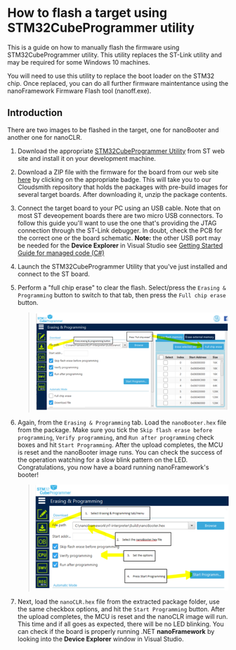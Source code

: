 # How to flash a target using STM32CubeProgrammer utility
This is a guide on how to manually flash the firmware using STM32CubeProgrammer utility.  This utility replaces the ST-Link utility and may be required for some Windows 10 machines.

You will need to use this utility to replace the boot loader on the STM32 chip.  Once replaced, you can do all further firmware maintentance using the nanoFramework Firmware Flash tool (nanoff.exe).

## Introduction

There are two images to be flashed in the target, one for nanoBooter and another one for nanoCLR.

1. Download the appropriate [STM32CubeProgrammer Utility](https://www.st.com/en/development-tools/stm32cubeprog.html) from ST web site and install it on your development machine. 

1. Download a ZIP file with the firmware for the board from our web site [here](https://github.com/nanoframework/nf-interpreter#firmware-for-reference-boards) by clicking on the appropriate badge. This will take you to our Cloudsmith repository that holds the packages with pre-build images for several target boards. After downloading it, unzip the package contents.

1. Connect the target board to your PC using an USB cable. Note that on most ST deveopement boards there are two micro USB connectors. To follow this guide you'll want to use the one that's providing the JTAG connection through the ST-Link debugger. In doubt, check the PCB for the correct one or the board schematic. **Note:** the other USB port may be needed for the **Device Explorer** in Visual Studio see [Getting Started Guide for managed code (C#)](../getting-started-guides/getting-started-managed.md)

1. Launch the STM32CubeProgrammer Utility that you've just installed and connect to the ST board.

1. Perform a "full chip erase" to clear the flash. Select/press the `Erasing & Programming` button to switch to that tab, then press the `Full chip erase` button.
    >![STM32CubeProgrammer full chip erase](../../images/getting-started-guides/stm32cubeprogrammer-full-erase.png)
1. Again, from the `Erasing & Programming` tab. Load the `nanoBooter.hex` file from the package. Make sure you tick the `Skip flash erase before programming`, `Verify programming`, and `Run after programming` check boxes and hit `Start Programming`. After the upload completes, the MCU is reset and the nanoBooter image runs. You can check the success of the operation watching for a slow blink pattern on the LED. Congratulations, you now have a board running nanoFramework's booter!
    >![STM32CubeProgrammer load nanobooter](../../images/getting-started-guides/stm32cubeprogrammer-load-nanobooter.png)

1. Next, load the `nanoCLR.hex` file from the extracted package folder, use the same checkbox options, and hit the `Start Programming` button. After the upload completes, the MCU is reset and the nanoCLR image will run. This time and if all goes as expected, there will be no LED blinking. You can check if the board is properly running .NET **nanoFramework** by looking into the **Device Explorer** window in Visual Studio.